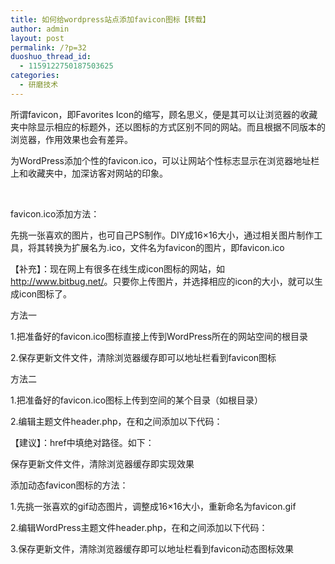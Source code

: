 ```yaml
---
title: 如何给wordpress站点添加favicon图标【转载】
author: admin
layout: post
permalink: /?p=32
duoshuo_thread_id:
  - 1159122750187503625
categories:
  - 研磨技术
---
```

所谓favicon，即Favorites Icon的缩写，顾名思义，便是其可以让浏览器的收藏夹中除显示相应的标题外，还以图标的方式区别不同的网站。而且根据不同版本的浏览器，作用效果也会有差异。

为WordPress添加个性的favicon.ico，可以让网站个性标志显示在浏览器地址栏上和收藏夹中，加深访客对网站的印象。

&nbsp;

favicon.ico添加方法：

先挑一张喜欢的图片，也可自己PS制作。DIY成16×16大小，通过相关图片制作工具，将其转换为扩展名为.ico，文件名为favicon的图片，即favicon.ico

【补充】：现在网上有很多在线生成icon图标的网站，如<http://www.bitbug.net/>。只要你上传图片，并选择相应的icon的大小，就可以生成icon图标了。

方法一

1.把准备好的favicon.ico图标直接上传到WordPress所在的网站空间的根目录

2.保存更新文件文件，清除浏览器缓存即可以地址栏看到favicon图标

方法二

1.把准备好的favicon.ico图标上传到空间的某个目录（如根目录）

2.编辑主题文件header.php，在<head>和</head>之间添加以下代码：

<link rel=”shortcut icon” href=”favicon.ico” type=”image/x-icon” />  
<link rel=”Bookmark” href=”favicon.ico” />

【建议】：href中填绝对路径。如下：

<link rel=”shortcut icon” href=”http://changer119.cn/fcjiang/favicon.ico” type=”image/x-icon” />

<link rel=”bookmark” href=”http://changer119.cn/fcjiang/favicon.ico” />  
保存更新文件文件，清除浏览器缓存即实现效果

添加动态favicon图标的方法：

1.先挑一张喜欢的gif动态图片，调整成16×16大小，重新命名为favicon.gif

2.编辑WordPress主题文件header.php，在<head>和</head>之间添加以下代码：

<link rel=”icon” href=”favicon.gif” type=”image/gif” >  
3.保存更新文件，清除浏览器缓存即可以地址栏看到favicon动态图标效果